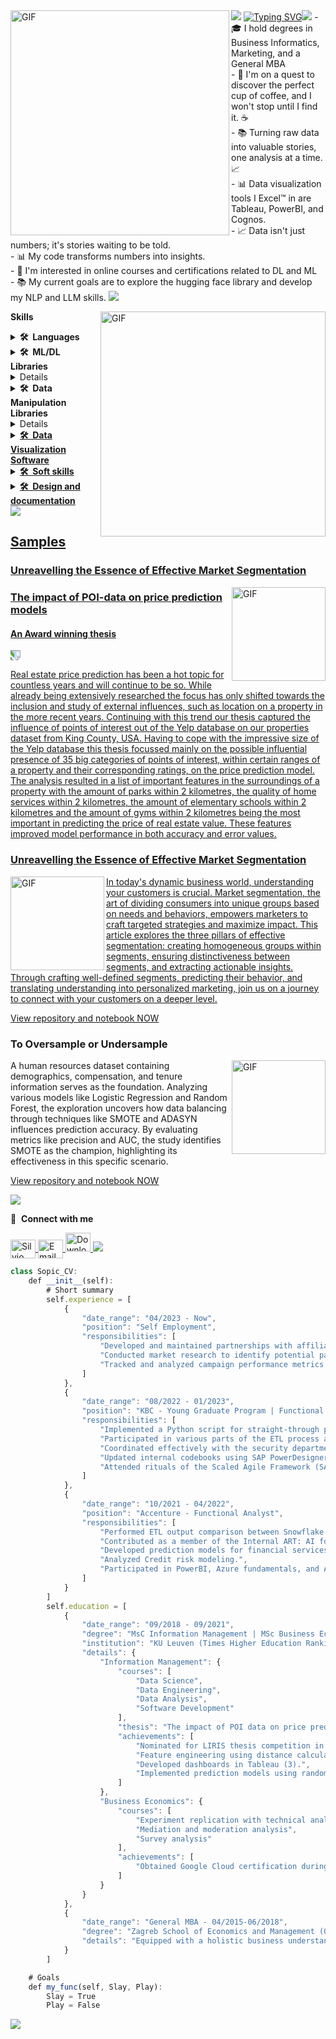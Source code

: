 <!-- What I do -->
<img src="https://user-images.githubusercontent.com/73097560/115834477-dbab4500-a447-11eb-908a-139a6edaec5c.gif">
<a href="https://git.io/typing-svg">
  <img src="https://readme-typing-svg.demolab.com?font=Fira+Code&duration=2500&pause=100&color=1538F7&center=left&width=435&lines=Data+Science;Data+Visualization;Data+Engineering;Data+Analysis;Marketing" alt="Typing SVG" /></a><img src="https://user-images.githubusercontent.com/73097560/115834477-dbab4500-a447-11eb-908a-139a6edaec5c.gif">




<img align="left" alt="GIF" src="https://i.imgur.com/6bJkPh0.gif" width="350px" height="360px" />
- 🎓 I hold degrees in Business Informatics, Marketing, and a General MBA <br>
- 🚀 I'm on a quest to discover the perfect cup of coffee,  and I won't stop until I find it. ☕ <br>
- 📚 Turning raw data into valuable stories, one analysis at a time. 📈 <br>
- 📊 Data visualization tools I Excel™ in are Tableau, PowerBI, and Cognos. <br>
- 📈 Data isn't just numbers; it's stories waiting to be told. <br>
- 📊 My code transforms numbers into insights. <br>
- 🏫 I'm interested in online courses and certifications related to DL and ML <br>
- 📚 My current goals are to explore the hugging face library and develop my NLP and LLM skills.


<img src="https://user-images.githubusercontent.com/73097560/115834477-dbab4500-a447-11eb-908a-139a6edaec5c.gif">





</a>


**Skills**
<img align="right" alt="GIF" src="https://raw.githubusercontent.com/rahul-jha98/rahul-jha98/main/techstack.gif" width="360px"/>


<details>  
  <summary><b>🛠️&nbsp;&nbsp;Languages </b></summary>
  <br/>
  <img src=https://cdn4.iconfinder.com/data/icons/logos-and-brands/512/267_Python_logo-512.png
 alt="Python" width="55" height="55"/> </a> <a href="https://www.python.org/" target="_blank"><img src=https://www.vectorlogo.zone/logos/git-scm/git-scm-icon.svg
 alt="git" width="55" height="55"/> </a> <a href="https://git-scm.com/" target="_blank"><img src=https://cdn4.iconfinder.com/data/icons/logos-and-brands/512/285_R_Project_logo-512.png
 alt="R" width="55" height="55"/> </a> <a href="https://www.r-project.org/" target="_blank"><img src=https://www.svgrepo.com/show/331760/sql-database-generic.svg
alt="SQL" width="55" height="55"/> </a><img src=https://cdn4.iconfinder.com/data/icons/small-n-flat/24/terminal-512.png
="Bash/CL" width="55" height="55"/> </a>  
</details>
<details>
  <summary><b>🛠️&nbsp;&nbsp;ML/DL Libraries </b></summary>
  <br/>
<img src=https://raw.githubusercontent.com/scikit-learn/scikit-learn/main/doc/logos/scikit-learn-logo-without-subtitle.svg
 alt="scikit-learn" width="55" height="55"/> </a> <a href="https://scikit-learn.org/stable/index.html" target="_blank"><img src=https://spark.apache.org/docs/latest/api/python/_static/spark-logo-reverse.png
 alt="PySpark" width="80" height="55"/> </a> <a href="https://spark.apache.org/docs/latest/api/python/index.html" target="_blank"> 
<img src=https://imbalanced-learn.org/stable/_static/logo_wide.png
 alt="Imbalanced learn" width="150" height="55"/> </a> <a href="https://imbalanced-learn.org/stable/#" target="_blank"><img src=https://www.vectorlogo.zone/logos/tensorflow/tensorflow-icon.svg
 alt="Tensorflow Keras" width="45" height="55"/> </a> <a href="https://www.tensorflow.org/" target="_blank"><img src=https://raw.githubusercontent.com/ssopic/ssopic/6d45c5bd5e880c74fcad6325c440550f7aa70798/openai-logomark.svg
 alt="OpenAI" width="55" height="55"/> </a> <a href="https://openai.com/" target="_blank"> 
</details>
<details>
  <summary><b>🛠️&nbsp;&nbsp;Data Visualization Libraries </b></summary>
<img src=https://raw.githubusercontent.com/mwaskom/seaborn/fbc44d57b34dadbea765da3ae3d52cf4fa6effbf/doc/_static/logo-mark-lightbg.svg
="Seaborn" width="55" height="55"/> </a><img src=https://matplotlib.org/stable/_images/sphx_glr_logos2_001.png
="Matplotlib" width="55" height="55"/> </a><img src=https://python-visualization.github.io/folium/latest/_static/folium_logo.png
="Folium" width="55" height="55"/> </a><img src=https://ggplot2.tidyverse.org/logo.png
="GGplot2" width="55" height="55"/> </a>
</details>
<details>
  <summary><b>🛠️&nbsp;&nbsp;Data Manipulation Libraries </b></summary>
  <br/>
<img src=https://raw.githubusercontent.com/numpy/numpy/main/branding/logo/secondary/numpylogo2.svg alt="numpy" width="55" height="55"/> </a> <a href="https://www.numpy.com/" target="_blank"><img src=https://pandas.pydata.org/static/img/pandas_secondary_white.svg
 alt="pandas" width="55" height="55"/> </a> <a href="https://www.pandas.com/" target="_blank"><img src=https://upload.wikimedia.org/wikipedia/commons/d/d3/Toolbaricon_RegEx.svg
 alt="Regex" width="150" height="55"/> 
   
</details>
   
<details>
  <summary><b>🛠️&nbsp;&nbsp;Databases (libraries) </b></summary>
  <br/>

<img src=https://www.vectorlogo.zone/logos/postgresql/postgresql-ar21.svg
 alt="postgreSQL" width="110" height="55"/> </a> <a href="https://www.postgresql.org/" target="_blank"><img src=https://spark.apache.org/docs/latest/api/python/_static/spark-logo-reverse.png
 alt="PySpark" width="80" height="55"/> </a> <a href="https://spark.apache.org/docs/latest/api/python/index.html" target="_blank"><img src=https://raw.githubusercontent.com/devicons/devicon/master/icons/mysql/mysql-original.svg alt="mysql" width="55" height="55"/> </a> <a href="https://www.mysql.com/" target="_blank"> 

</details>
<details>
  <summary><b>🛠️&nbsp;&nbsp;Data Visualization Software </b></summary>
  <br/>

![](https://img.shields.io/badge/Tableau-green)![](https://img.shields.io/badge/PowerBI-green)![](https://img.shields.io/badge/Cognos-green)


</details>

</details>
<details>
  <summary><b>🛠️&nbsp;&nbsp;Soft skills </b></summary>
  <br/>
  
![](https://img.shields.io/badge/Prompt_Engineering-green) ![](https://img.shields.io/badge/Presenting-green) ![](https://img.shields.io/badge/Brainstorming-green) ![](https://img.shields.io/badge/Collaboration-green) ![](https://img.shields.io/badge/Problem_Solving-green)
</details>


<details>
  <summary><b>🛠️&nbsp;&nbsp;Design and documentation </b></summary>
  <br/>
  
![](https://img.shields.io/badge/Data_Flow_Diagrams-green) ![](https://img.shields.io/badge/UML-green) ![](https://img.shields.io/badge/EER-green) ![](https://img.shields.io/badge/Jupyter-green)
  </details>

<img src="https://user-images.githubusercontent.com/73097560/115834477-dbab4500-a447-11eb-908a-139a6edaec5c.gif">

## Samples

### Unreavelling the Essence of Effective Market Segmentation

<img align="right" alt="GIF" src="https://github.com/ssopic/ssopic/blob/main/seg_img.png" width="150px" height="150" />

### The impact of POI-data on price prediction models
#### An Award winning thesis
<img src="https://github.com/ssopic/The-impact-of-POI-data-on-price-prediciton-models/blob/main/scan_u0063991_2022-02-03-12-00-12%20(1)%20(1).pdf" style="transform: rotate(90deg);">

Real estate price prediction has been a hot topic for countless years and will continue to be so. While already being extensively researched the focus has only shifted towards the inclusion and study of external influences, such as location on a property in the more recent years. Continuing with this trend our thesis captured the influence of points of interest out of the Yelp database on our properties dataset from King County, USA. Having to cope with the impressive size of the Yelp database this thesis focussed mainly on the possible influential presence of 35 big categories of points of interest, within certain ranges of a property and their corresponding ratings, on the price prediction model. The analysis resulted in a list of important features in the surroundings of a property with the amount of parks within 2 kilometres, the quality of home services within 2 kilometres, the amount of elementary schools within 2 kilometres and the amount of gyms within 2 kilometres being the most important in predicting the price of real estate value. These features improved model performance in both accuracy and error values.


### Unreavelling the Essence of Effective Market Segmentation

<img align="left" alt="GIF" src="https://github.com/ssopic/ssopic/blob/main/seg_img.png" width="150px" height="150" />In today's dynamic business world, understanding your customers is crucial. Market segmentation, the art of dividing consumers into unique groups based on needs and behaviors, empowers marketers to craft targeted strategies and maximize impact. This article explores the three pillars of effective segmentation: creating homogeneous groups within segments, ensuring distinctiveness between segments, and extracting actionable insights. Through crafting well-defined segments, predicting their behavior, and translating understanding into personalized marketing, join us on a journey to connect with your customers on a deeper level.

[View repository and notebook NOW](https://github.com/ssopic/Unreavelling_the_Essence_of_Effective_Market_Segmentation)


### To Oversample or Undersample

<img align="right" alt="GIF" src="https://github.com/ssopic/To_Oversample_or_Undersample/blob/main/cover%20image.png" width="150px" height="150" />A human resources dataset containing demographics, compensation, and tenure information serves as the foundation. Analyzing various models like Logistic Regression and Random Forest, the exploration uncovers how data balancing through techniques like SMOTE and ADASYN influences prediction accuracy. By evaluating metrics like precision and AUC, the study identifies SMOTE as the champion, highlighting its effectiveness in this specific scenario.

[View repository and notebook NOW](https://github.com/ssopic/To_Oversample_or_Undersample)

<img src="https://user-images.githubusercontent.com/73097560/115834477-dbab4500-a447-11eb-908a-139a6edaec5c.gif">



🔗 &nbsp;**Connect with me**

<a href="https://www.linkedin.com/in/silvio-sopic/" target="blank">
  <img src="https://raw.githubusercontent.com/rahuldkjain/github-profile-readme-generator/master/src/images/icons/Social/linked-in-alt.svg" alt="Silvio Sopic" height="30" width="40" style="vertical-align: middle;" />
</a>
<a href="mailto:silvio.sopic@gmail.com">
  <img src="https://raw.githubusercontent.com/Ishaan28malik/react-gmail-logo/master/src/Assets/gmail.png" alt="Email" height="30" width="40" style="vertical-align: middle;" />
</a>
<a href="https://github.com/ssopic/ssopic/blob/main/Sopic_CV%20(1).pdf" target="blank" allign="center">
  <img src="https://tse1.mm.bing.net/th?id=OIP.lKS6QXGTekDMTVTcUEGyqwHaHa&pid=Api&P=0&h=220" alt="Download CV" width="40" height="30" />
</a>
<img src="https://user-images.githubusercontent.com/73097560/115834477-dbab4500-a447-11eb-908a-139a6edaec5c.gif">


```javascript
class Sopic_CV:
    def __init__(self):
        # Short summary
        self.experience = [
            {
                "date_range": "04/2023 - Now",
                "position": "Self Employment",
                "responsibilities": [
                    "Developed and maintained partnerships with affiliate networks and affiliates.",
                    "Conducted market research to identify potential partners and niche opportunities.",
                    "Tracked and analyzed campaign performance metrics."
                ]
            },
            {
                "date_range": "08/2022 - 01/2023",
                "position": "KBC - Young Graduate Program | Functional Analyst",
                "responsibilities": [
                    "Implemented a Python script for straight-through processing by generating SQL queries.",
                    "Participated in various parts of the ETL process as a Functional Analyst.",
                    "Coordinated effectively with the security department.",
                    "Updated internal codebooks using SAP PowerDesigner and Teradata.",
                    "Attended rituals of the Scaled Agile Framework (SAFe)."
                ]
            },
            {
                "date_range": "10/2021 - 04/2022",
                "position": "Accenture - Functional Analyst",
                "responsibilities": [
                    "Performed ETL output comparison between Snowflake and SAP HANA using Excel.",
                    "Contributed as a member of the Internal ART: AI for Financial Services team.",
                    "Developed prediction models for financial services.",
                    "Analyzed Credit risk modeling.",
                    "Participated in PowerBI, Azure fundamentals, and Azure data fundamentals trainings."
                ]
            }
        ]
        self.education = [
            {
                "date_range": "09/2018 - 09/2021",
                "degree": "MsC Information Management | MSc Business Economics",
                "institution": "KU Leuven (Times Higher Education Ranking: 42nd)",
                "details": {
                    "Information Management": {
                        "courses": [
                            "Data Science",
                            "Data Engineering",
                            "Data Analysis",
                            "Software Development"
                        ],
                        "thesis": "The impact of POI data on price prediction models.",
                        "achievements": [
                            "Nominated for LIRIS thesis competition in the category of 'POI in real estate price prediction.'",
                            "Feature engineering using distance calculation in Euclidean space.",
                            "Developed dashboards in Tableau (3).",
                            "Implemented prediction models using random forest regressor with k-fold optimization."
                        ]
                    },
                    "Business Economics": {
                        "courses": [
                            "Experiment replication with technical analysis using ANOVA",
                            "Mediation and moderation analysis",
                            "Survey analysis"
                        ],
                        "achievements": [
                            "Obtained Google Cloud certification during the program."
                        ]
                    }
                }
            },
            {
                "date_range": "General MBA - 04/2015-06/2018",
                "degree": "Zagreb School of Economics and Management (QS Global MBA Ranking: Top 200)",
                "details": "Equipped with a holistic business understanding and strategy."
            }
        ]

    # Goals
    def my_func(self, Slay, Play):
        Slay = True
        Play = False

```
<img src="https://user-images.githubusercontent.com/73097560/115834477-dbab4500-a447-11eb-908a-139a6edaec5c.gif">
